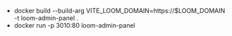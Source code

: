 - docker build --build-arg VITE_LOOM_DOMAIN=https://$LOOM_DOMAIN -t loom-admin-panel .
- docker run -p 3010:80 loom-admin-panel